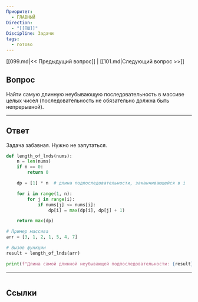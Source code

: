 ```yaml
---
Приоритет:
  - ГЛАВНЫЙ
Direction:
  - "[[ПШ]]"
Discipline: Задачи
tags:
  - готово
---
```

[[099.md|<< Предыдущий вопрос]] | [[101.md|Следующий вопрос >>]]
## Вопрос
Найти самую длинную неубывающую последовательность в массиве целых чисел (последовательность не обязательно должна быть непрерывной).

---
## Ответ
Задача забавная. Нужно не запутаться.

```python
def length_of_lnds(nums):
    n = len(nums)
    if n == 0:
        return 0

    dp = [1] * n  # длина подпоследовательности, заканчивающейся в i

    for i in range(1, n):
        for j in range(i):
            if nums[j] <= nums[i]:
                dp[i] = max(dp[i], dp[j] + 1)

    return max(dp)

# Пример массива
arr = [3, 1, 2, 1, 5, 4, 7]

# Вызов функции
result = length_of_lnds(arr)

print(f"Длина самой длинной неубывающей подпоследовательности: {result}")
```

---

```java

```
## Ссылки
